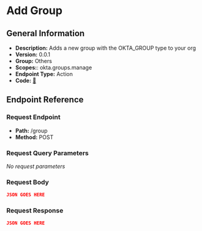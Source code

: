 # Add Group

## General Information

- **Description:** Adds a new group with the OKTA_GROUP type to your org
- **Version:** 0.0.1
- **Group:** Others
- **Scopes:**: okta.groups.manage
- **Endpoint Type:** Action
- **Code:** [🔗](https://github.com/NangoHQ/integration-templates/tree/main/integrations/okta-preview/actions/add-group.ts)

## Endpoint Reference

### Request Endpoint

- **Path:** /group
- **Method:** POST

### Request Query Parameters

_No request parameters_

### Request Body

```json
JSON GOES HERE
```

### Request Response

```json
JSON GOES HERE
```
